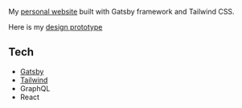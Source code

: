 My [personal website] built with Gatsby framework and Tailwind CSS.

Here is my [design prototype] 

## Tech
- [Gatsby]
- [Tailwind]
- GraphQL
- React


[personal website]: <https://spino.dev>
[Gatsby]: <https://www.gatsbyjs.com/>
[Tailwind]: <https://tailwindcss.com/>
[design prototype]: <https://xd.adobe.com/view/13a9fa0e-16a3-4899-a0cb-da1b3631a2be-46fa/?fullscreen>

